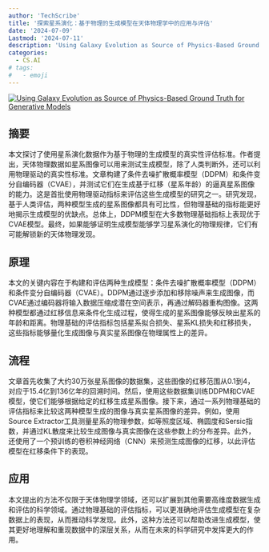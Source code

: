 ```yaml
---
author: 'TechScribe'
title: '探索星系演化：基于物理的生成模型在天体物理学中的应用与评估'
date: '2024-07-09'
Lastmod: '2024-07-11'
description: 'Using Galaxy Evolution as Source of Physics-Based Ground Truth for Generative Models'
categories:
  - CS.AI
# tags:
#   - emoji
---
```


[![Using Galaxy Evolution as Source of Physics-Based Ground Truth for Generative Models](https://arxiv-research-1301205113.cos.ap-guangzhou.myqcloud.com/images/2407.07229v1.pdf_0.jpg)](https://arxiv.org/abs/2407.07229v1)

## 摘要

本文探讨了使用星系演化数据作为基于物理的生成模型的真实性评估标准。作者提出，天体物理数据如星系图像可以用来测试生成模型，除了人类判断外，还可以利用物理驱动的真实性标准。文章构建了条件去噪扩散概率模型（DDPM）和条件变分自编码器（CVAE），并测试它们在生成基于红移（星系年龄）的逼真星系图像的能力。这是首批使用物理驱动指标来评估这些生成模型的研究之一。研究发现，基于人类评估，两种模型生成的星系图像都具有可比性，但物理基础的指标能更好地揭示生成模型的优缺点。总体上，DDPM模型在大多数物理基础指标上表现优于CVAE模型。最终，如果能够证明生成模型能够学习星系演化的物理规律，它们有可能解锁新的天体物理发现。<!--more-->

## 原理

本文的关键内容在于构建和评估两种生成模型：条件去噪扩散概率模型（DDPM）和条件变分自编码器（CVAE）。DDPM通过逐步添加和移除噪声来生成图像，而CVAE通过编码器将输入数据压缩成潜在空间表示，再通过解码器重构图像。这两种模型都通过红移信息来条件化生成过程，使得生成的星系图像能够反映出星系的年龄和距离。物理基础的评估指标包括星系拟合损失、星系KL损失和红移损失，这些指标能够量化生成图像与真实星系图像在物理属性上的差异。

## 流程

文章首先收集了大约30万张星系图像的数据集，这些图像的红移范围从0.1到4，对应于15.4亿到136亿年的回溯时间。然后，使用这些数据集训练DDPM和CVAE模型，使它们能够根据给定的红移生成星系图像。接下来，通过一系列物理基础的评估指标来比较这两种模型生成的图像与真实星系图像的差异。例如，使用Source Extractor工具测量星系的物理参数，如等照度区域、椭圆度和Sersic指数，并通过KL散度来比较生成图像与真实图像在这些参数上的分布差异。此外，还使用了一个预训练的卷积神经网络（CNN）来预测生成图像的红移，以此评估模型在红移条件下的表现。

## 应用

本文提出的方法不仅限于天体物理学领域，还可以扩展到其他需要高维度数据生成和评估的科学领域。通过物理基础的评估指标，可以更准确地评估生成模型在复杂数据上的表现，从而推动科学发现。此外，这种方法还可以帮助改进生成模型，使其更好地理解和重现数据中的深层关系，从而在未来的科学研究中发挥更大的作用。
